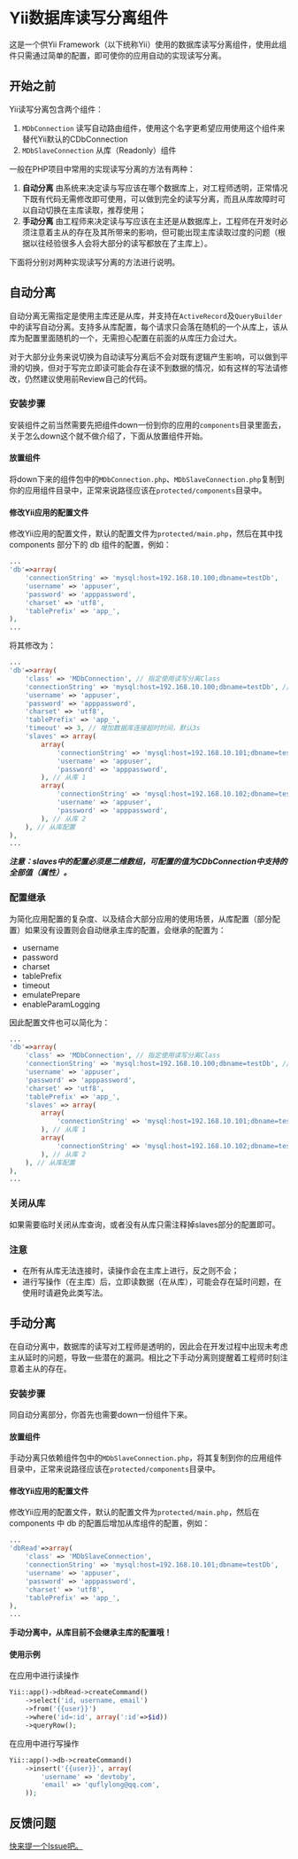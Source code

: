 # Yii数据库读写分离组件

这是一个供Yii Framework（以下统称Yii）使用的数据库读写分离组件，使用此组件只需通过简单的配置，即可使你的应用自动的实现读写分离。

## 开始之前

Yii读写分离包含两个组件：

1. `MDbConnection` 读写自动路由组件，使用这个名字更希望应用使用这个组件来替代Yii默认的CDbConnection
2. `MDbSlaveConnection` 从库（Readonly）组件

一般在PHP项目中常用的实现读写分离的方法有两种：

1. **自动分离** 由系统来决定读与写应该在哪个数据库上，对工程师透明，正常情况下既有代码无需修改即可使用，可以做到完全的读写分离，而且从库故障时可以自动切换在主库读取，推荐使用；
2. **手动分离** 由工程师来决定读与写应该在主还是从数据库上，工程师在开发时必须注意着主从的存在及其所带来的影响，但可能出现主库读取过度的问题（根据以往经验很多人会将大部分的读写都放在了主库上）。

下面将分别对两种实现读写分离的方法进行说明。

## 自动分离

自动分离无需指定是使用主库还是从库，并支持在`ActiveRecord`及`QueryBuilder`中的读写自动分离。支持多从库配置，每个请求只会落在随机的一个从库上，该从库为配置里面随机的一个，无需担心配置在前面的从库压力会过大。

对于大部分业务来说切换为自动读写分离后不会对既有逻辑产生影响，可以做到平滑的切换，但对于写完立即读可能会存在读不到数据的情况，如有这样的写法请修改，仍然建议使用前Review自己的代码。

### 安装步骤

安装组件之前当然需要先把组件down一份到你的应用的`components`目录里面去，关于怎么down这个就不做介绍了，下面从放置组件开始。

#### 放置组件

将down下来的组件包中的`MDbConnection.php`、`MDbSlaveConnection.php`复制到你的应用组件目录中，正常来说路径应该在`protected/components`目录中。

#### 修改Yii应用的配置文件

修改Yii应用的配置文件，默认的配置文件为`protected/main.php`，然后在其中找components 部分下的 db 组件的配置，例如：

```php
...
'db'=>array(
    'connectionString' => 'mysql:host=192.168.10.100;dbname=testDb',
    'username' => 'appuser',
    'password' => 'apppassword',
    'charset' => 'utf8',
    'tablePrefix' => 'app_',
),
...
```

将其修改为：

```php
...
'db'=>array(
    'class' => 'MDbConnection', // 指定使用读写分离Class
    'connectionString' => 'mysql:host=192.168.10.100;dbname=testDb', // 主库配置
    'username' => 'appuser',
    'password' => 'apppassword',
    'charset' => 'utf8',
    'tablePrefix' => 'app_',
    'timeout' => 3, // 增加数据库连接超时时间，默认3s
    'slaves' => array(
        array(
            'connectionString' => 'mysql:host=192.168.10.101;dbname=testDb',
            'username' => 'appuser',
            'password' => 'apppassword',
        ), // 从库 1
        array(
            'connectionString' => 'mysql:host=192.168.10.102;dbname=testDb',
            'username' => 'appuser',
            'password' => 'apppassword',
        ), // 从库 2
    ), // 从库配置
),
...
```

***注意：slaves中的配置必须是二维数组，可配置的值为CDbConnection中支持的全部值（属性）。***

### 配置继承

为简化应用配置的复杂度、以及结合大部分应用的使用场景，从库配置（部分配置）如果没有设置则会自动继承主库的配置，会继承的配置为：

* username
* password
* charset
* tablePrefix
* timeout
* emulatePrepare
* enableParamLogging

因此配置文件也可以简化为：

```php
...
'db'=>array(
    'class' => 'MDbConnection', // 指定使用读写分离Class
    'connectionString' => 'mysql:host=192.168.10.100;dbname=testDb', // 主库配置
    'username' => 'appuser',
    'password' => 'apppassword',
    'charset' => 'utf8',
    'tablePrefix' => 'app_',
    'slaves' => array(
        array(
            'connectionString' => 'mysql:host=192.168.10.101;dbname=testDb',
        ), // 从库 1
        array(
            'connectionString' => 'mysql:host=192.168.10.102;dbname=testDb',
        ), // 从库 2
    ), // 从库配置
),
...
```

### 关闭从库

如果需要临时关闭从库查询，或者没有从库只需注释掉slaves部分的配置即可。

### 注意

* 在所有从库无法连接时，读操作会在主库上进行，反之则不会；
* 进行写操作（在主库）后，立即读数据（在从库），可能会存在延时问题，在使用时请避免此类写法。

## 手动分离

在自动分离中，数据库的读写对工程师是透明的，因此会在开发过程中出现未考虑主从延时的问题，导致一些潜在的漏洞。相比之下手动分离则提醒着工程师时刻注意着主从的存在。

### 安装步骤

同自动分离部分，你首先也需要down一份组件下来。

#### 放置组件

手动分离只依赖组件包中的`MDbSlaveConnection.php`，将其复制到你的应用组件目录中，正常来说路径应该在`protected/components`目录中。

#### 修改Yii应用的配置文件

修改Yii应用的配置文件，默认的配置文件为`protected/main.php`，然后在 components 中 db 的配置后增加从库组件的配置，例如：

```php
...
'dbRead'=>array(
    'class' => 'MDbSlaveConnection',
    'connectionString' => 'mysql:host=192.168.10.101;dbname=testDb',
    'username' => 'appuser',
    'password' => 'apppassword',
    'charset' => 'utf8',
    'tablePrefix' => 'app_',
),
...
```

**手动分离中，从库目前不会继承主库的配置哦！**

#### 使用示例

在应用中进行读操作

```php
Yii::app()->dbRead->createCommand()
    ->select('id, username, email')
    ->from('{{user}}')
    ->where('id=:id', array(':id'=>$id))
    ->queryRow();
```

在应用中进行写操作

```php
Yii::app()->db->createCommand()
    ->insert('{{user}}', array(
        'username' => 'devtoby',
        'email' => 'quflylong@qq.com',
    ));
```

## 反馈问题

[快来提一个Issue吧。](https://github.com/devtoby/yii-db-read-write-splitting/issues/new)
